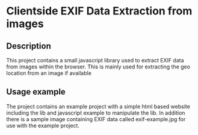 # Clientside EXIF Data Extraction from images 

## Description
This project contains a small javascript library used to extract EXIF data from images within the browser.
This is mainly used for extracting the geo location from an image if available

## Usage example
The project contains an example project with a simple html based website including the lib and javascript example to manipulate the lib.
In addition there is a sample image containing EXIF data called exif-example.jpg for use with the example project. 